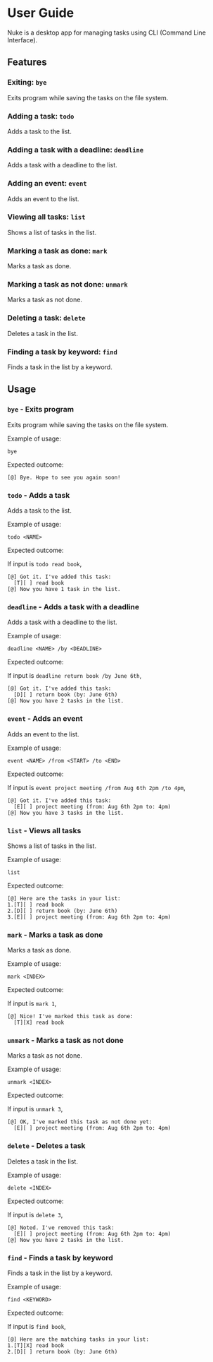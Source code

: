 # User Guide
Nuke is a desktop app for managing tasks using CLI (Command Line Interface).

## Features 

### Exiting: `bye`

Exits program while saving the tasks on the file system.

### Adding a task: `todo`

Adds a task to the list.

### Adding a task with a deadline: `deadline`

Adds a task with a deadline to the list.

### Adding an event: `event`

Adds an event to the list.

### Viewing all tasks: `list`

Shows a list of tasks in the list.

### Marking a task as done: `mark`

Marks a task as done.

### Marking a task as not done: `unmark`

Marks a task as not done.

### Deleting a task: `delete`

Deletes a task in the list.

### Finding a task by keyword: `find`

Finds a task in the list by a keyword.


## Usage

### `bye` - Exits program

Exits program while saving the tasks on the file system.

Example of usage:

`bye`

Expected outcome:

```
[@] Bye. Hope to see you again soon!
```

### `todo` - Adds a task

Adds a task to the list.

Example of usage:

`todo <NAME>`

Expected outcome:

If input is `todo read book`,

```
[@] Got it. I've added this task:
  [T][ ] read book
[@] Now you have 1 task in the list.
```

### `deadline` - Adds a task with a deadline

Adds a task with a deadline to the list.

Example of usage:

`deadline <NAME> /by <DEADLINE>`

Expected outcome:

If input is `deadline return book /by June 6th`,

```
[@] Got it. I've added this task:
  [D][ ] return book (by: June 6th)
[@] Now you have 2 tasks in the list.
```

### `event` - Adds an event

Adds an event to the list.

Example of usage:

`event <NAME> /from <START> /to <END>`

Expected outcome:

If input is `event project meeting /from Aug 6th 2pm /to 4pm`,

```
[@] Got it. I've added this task:
  [E][ ] project meeting (from: Aug 6th 2pm to: 4pm)
[@] Now you have 3 tasks in the list.
```

### `list` - Views all tasks

Shows a list of tasks in the list.

Example of usage:

`list`

Expected outcome:

```
[@] Here are the tasks in your list:
1.[T][ ] read book
2.[D][ ] return book (by: June 6th)
3.[E][ ] project meeting (from: Aug 6th 2pm to: 4pm)
```

### `mark` - Marks a task as done

Marks a task as done.

Example of usage:

`mark <INDEX>`

Expected outcome:

If input is `mark 1`,

```
[@] Nice! I've marked this task as done:
  [T][X] read book
```

### `unmark` - Marks a task as not done

Marks a task as not done.

Example of usage:

`unmark <INDEX>`

Expected outcome:

If input is `unmark 3`,

```
[@] OK, I've marked this task as not done yet:
  [E][ ] project meeting (from: Aug 6th 2pm to: 4pm)
```

### `delete` - Deletes a task

Deletes a task in the list.

Example of usage:

`delete <INDEX>`

Expected outcome:

If input is `delete 3`,

```
[@] Noted. I've removed this task:
  [E][ ] project meeting (from: Aug 6th 2pm to: 4pm)
[@] Now you have 2 tasks in the list.
```

### `find` - Finds a task by keyword

Finds a task in the list by a keyword.

Example of usage:

`find <KEYWORD>`

Expected outcome:

If input is `find book`,

```
[@] Here are the matching tasks in your list:
1.[T][X] read book
2.[D][ ] return book (by: June 6th)
```
